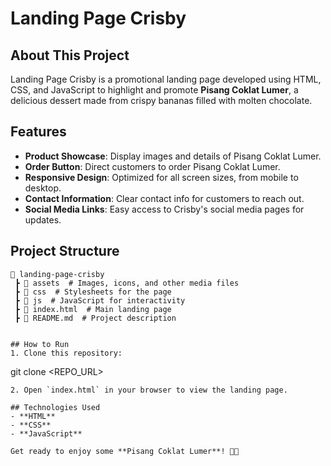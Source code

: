 # Landing Page Crisby

## About This Project
Landing Page Crisby is a promotional landing page developed using HTML, CSS, and JavaScript to highlight and promote **Pisang Coklat Lumer**, a delicious dessert made from crispy bananas filled with molten chocolate.

## Features
- **Product Showcase**: Display images and details of Pisang Coklat Lumer.
- **Order Button**: Direct customers to order Pisang Coklat Lumer.
- **Responsive Design**: Optimized for all screen sizes, from mobile to desktop.
- **Contact Information**: Clear contact info for customers to reach out.
- **Social Media Links**: Easy access to Crisby's social media pages for updates.

## Project Structure
```
📂 landing-page-crisby  
 ┣ 📂 assets  # Images, icons, and other media files  
 ┣ 📂 css  # Stylesheets for the page  
 ┣ 📂 js  # JavaScript for interactivity  
 ┣ 📜 index.html  # Main landing page  
 ┣ 📜 README.md  # Project description  
```
```

## How to Run
1. Clone this repository:
   ```
   git clone <REPO_URL>
   ```
2. Open `index.html` in your browser to view the landing page.

## Technologies Used
- **HTML**
- **CSS**
- **JavaScript**

Get ready to enjoy some **Pisang Coklat Lumer**! 🍌🍫
